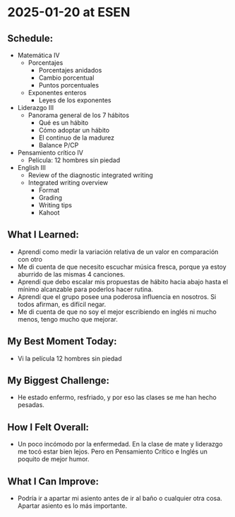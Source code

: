 # 2025-01-20 at ESEN

## Schedule:
- Matemática IV
	- Porcentajes
		- Porcentajes anidados
		- Cambio porcentual
		- Puntos porcentuales
	- Exponentes enteros
		- Leyes de los exponentes
- Liderazgo III
	- Panorama general de los 7 hábitos
		- Qué es un hábito
		- Cómo adoptar un hábito
		- El continuo de la madurez
		- Balance P/CP
- Pensamiento crítico IV
	- Película: 12 hombres sin piedad
- English III
	- Review of the diagnostic integrated writing
	- Integrated writing overview
		- Format
		- Grading
		- Writing tips
		- Kahoot
## What I Learned:
- Aprendí como medir la variación relativa de un valor en comparación con otro
- Me di cuenta de que necesito escuchar música fresca, porque ya estoy aburrido de las mismas 4 canciones.
- Aprendí que debo escalar mis propuestas de hábito hacia abajo hasta el mínimo alcanzable para poderlos hacer rutina.
- Aprendí que el grupo posee una poderosa influencia en nosotros. Si todos afirman, es difícil negar.
- Me di cuenta de que no soy el mejor escribiendo en inglés ni mucho menos, tengo mucho que mejorar.

## My Best Moment Today:
- Vi la película 12 hombres sin piedad

## My Biggest Challenge:
- He estado enfermo, resfriado, y por eso las clases se me han hecho pesadas.

## How I Felt Overall:
- Un poco incómodo por la enfermedad. En la clase de mate y liderazgo me tocó estar bien lejos. Pero en Pensamiento Crítico e Inglés un poquito de mejor humor.

## What I Can Improve:
- Podría ir a apartar mi asiento antes de ir al baño o cualquier otra cosa. Apartar asiento es lo más importante.

